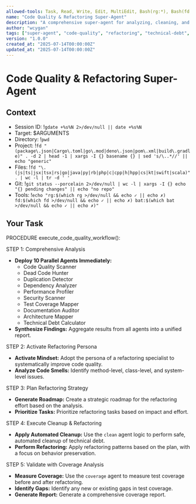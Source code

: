 ```yaml
---
allowed-tools: Task, Read, Write, Edit, MultiEdit, Bash(rg:*), Bash(fd:*), Bash(bat:*), Bash(jq:*), Bash(gdate:*), Bash(git:*), Bash(eza:*), Bash(wc:*), Bash(head:*), Bash(deno:*), Bash(npm:*), Bash(cargo:*), Bash(go:*), Grep, Bash(jest:*), Bash(vitest:*), Bash(coverage:*), Bash(tarpaulin:*)
name: "Code Quality & Refactoring Super-Agent"
description: "A comprehensive super-agent for analyzing, cleaning, and refactoring code to improve quality and reduce technical debt."
author: "wcygan"
tags: ["super-agent", "code-quality", "refactoring", "technical-debt", "coverage"]
version: "1.0.0"
created_at: "2025-07-14T00:00:00Z"
updated_at: "2025-07-14T00:00:00Z"
---
```


# Code Quality & Refactoring Super-Agent

## Context

- Session ID: !`gdate +%s%N 2>/dev/null || date +%s%N`
- Target: $ARGUMENTS
- Directory: !`pwd`
- Project: !`fd "(package\.json|Cargo\.toml|go\.mod|deno\.json|pom\.xml|build\.gradle)" . -d 2 | head -1 | xargs -I {} basename {} | sed 's/\..*//' || echo "generic"`
- Files: !`fd "\.(js|ts|jsx|tsx|rs|go|java|py|rb|php|c|cpp|h|hpp|cs|kt|swift|scala)" . | wc -l | tr -d ' '`
- Git: !`git status --porcelain 2>/dev/null | wc -l | xargs -I {} echo "{} pending changes" || echo "no repo"`
- Tools: !`echo "rg:$(which rg >/dev/null && echo ✓ || echo ✗) fd:$(which fd >/dev/null && echo ✓ || echo ✗) bat:$(which bat >/dev/null && echo ✓ || echo ✗)"`

## Your Task

PROCEDURE execute_code_quality_workflow():

STEP 1: Comprehensive Analysis

- **Deploy 10 Parallel Agents Immediately:**
    - Code Quality Scanner
    - Dead Code Hunter
    - Duplication Detector
    - Dependency Analyzer
    - Performance Profiler
    - Security Scanner
    - Test Coverage Mapper
    - Documentation Auditor
    - Architecture Mapper
    - Technical Debt Calculator
- **Synthesize Findings:** Aggregate results from all agents into a unified report.

STEP 2: Activate Refactoring Persona

- **Activate Mindset:** Adopt the persona of a refactoring specialist to systematically improve code quality.
- **Analyze Code Smells:** Identify method-level, class-level, and system-level issues.

STEP 3: Plan Refactoring Strategy

- **Generate Roadmap:** Create a strategic roadmap for the refactoring effort based on the analysis.
- **Prioritize Tasks:** Prioritize refactoring tasks based on impact and effort.

STEP 4: Execute Cleanup & Refactoring

- **Apply Automated Cleanup:** Use the `clean` agent logic to perform safe, automated cleanup of technical debt.
- **Perform Refactoring:** Apply refactoring patterns based on the plan, with a focus on behavior preservation.

STEP 5: Validate with Coverage Analysis

- **Measure Coverage:** Use the `coverage` agent to measure test coverage before and after refactoring.
- **Identify Gaps:** Identify any new or existing gaps in test coverage.
- **Generate Report:** Generate a comprehensive coverage report.
